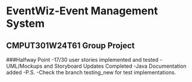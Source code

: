 # EventWiz-Event Management System
## CMPUT301W24T61 Group Project

###Halfway Point
-17/30 user stories implemented and tested
-UML/Mockups and Storyboard Updates Completed
-Java Documentation added
-P.S.
-Check the branch testing_new for test implementations.
